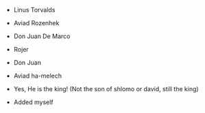 - Linus Torvalds
- Aviad Rozenhek
- Don Juan De Marco
- Rojer


- Don Juan 
- Aviad ha-melech
- Yes, He is the king! (Not the son of shlomo or david, still the king)
- Added myself